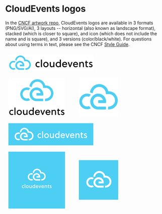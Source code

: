 # CloudEvents logos

In the [CNCF artwork repo](https://github.com/cncf/artwork), CloudEvents logos
are available in 3 formats (PNG/SVG/AI), 3 layouts -- horizontal (also known as
landscape format), stacked (which is closer to square), and icon (which does not
include the name and is square), and 3 versions (color/black/white). For
questions about using terms in text, please see the CNCF
[Style Guide](https://github.com/cncf/foundation/blob/master/style-guide.md).

<img src="https://github.com/cncf/artwork/blob/master/projects/cloudevents/horizontal/color/cloudevents-horizontal-color.png" width="270" style="display:inline;vertical-align:middle;padding:2%">
&nbsp; &nbsp; &nbsp;
<img src="https://github.com/cncf/artwork/blob/master/projects/cloudevents/stacked/color/cloudevents-stacked-color.png" width="180" style="display:inline;vertical-align:middle;padding:2%">&nbsp;
&nbsp; &nbsp;
<img src="https://github.com/cncf/artwork/blob/master/projects/cloudevents/icon/color/cloudevents-icon-color.png" width="125" style="display:inline;vertical-align:middle;padding:2%">

<img src="https://github.com/cncf/artwork/blob/master/projects/cloudevents/horizontal/color/cloudevents-horizontal-color-reversed.png" width="270" style="display:inline;vertical-align:middle;padding:2%">
&nbsp; &nbsp; &nbsp;
<img src="https://github.com/cncf/artwork/blob/master/projects/cloudevents/stacked/color/cloudevents-stacked-color-reversed.png" width="180" style="display:inline;vertical-align:middle;padding:2%">&nbsp;
&nbsp; &nbsp;
<img src="https://github.com/cncf/artwork/blob/master/projects/cloudevents/icon/color/cloudevents-icon-color-reversed.png" width="125" style="display:inline;vertical-align:middle;padding:2%">
